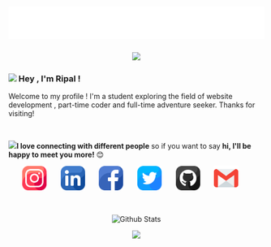 <h1 align="center">
  <img src="https://github.com/ripalnakiya/ripalnakiya/blob/main/Images/name.svg" alt="Ripal Nakiya" />
</h1>

<p align="center">
  <img src="https://readme-typing-svg.herokuapp.com?duration=4000&color=08D9D6&center=true&vCenter=true&lines=Web+developer%F0%9F%92%BB;Love+C%2B%2B+%26+Coffee%E2%98%95;Potterhead%E2%9A%A1">
  </p>

### <img src="https://media.giphy.com/media/hvRJCLFzcasrR4ia7z/giphy.gif" width="28"> Hey , I'm Ripal ! 

  Welcome to my profile ! I'm a student exploring the field of website development , part-time coder and full-time adventure seeker. Thanks for visiting!
  
  <br>
  
 <img src="https://media.giphy.com/media/LnQjpWaON8nhr21vNW/giphy.gif" width="40"><b>I love connecting with different people</b> so if you want to say <b>hi, I'll be happy to meet you more!</b> 😊
 
 
 
<!-- Social icons section -->
<p align="center">
  <a href="https://www.instagram.com/jets_5645/?hl=en"><img  width="48px" alt="Instagram" title="Instagram" src="./Images/instagram.png"></a>
  &#8287;&#8287;&#8287;&#8287;&#8287;
  <a href="https://www.linkedin.com/in/ripal-nakiya-0a96a4203/"><img width="48px" alt="LinkedIN" title="LinkedIN" src="./Images/linkedin.png"></a>
  &#8287;&#8287;&#8287;&#8287;&#8287;
    <a href="https://facebook.com/ripalnakiya"><img width="48px" alt="Facebook" title="Facebook" src="./Images/facebook.png"></a>
  &#8287;&#8287;&#8287;&#8287;&#8287;
    <a href="https://twitter.com/RipalNakiya"><img width="48px" alt="Twitter" title="Twitter" src="./Images/twitter.png"></a>
  &#8287;&#8287;&#8287;&#8287;&#8287;
    <a href="https://github.com/ripalnakiya"><img width="48px" alt="Github" title="Github" src="./Images/github.png"></a>
  &#8287;&#8287;&#8287;&#8287;&#8287;
    <a href="mailto:ripalvnakiya5645@gmail.com"><img width="48px" alt="Gmail" title="Gmail" src="./Images/gmail.png"></a>
  &#8287;&#8287;&#8287;&#8287;&#8287;
</p>

<br/>

  
 
  
  
<p align="center">
        <img src="https://raw.githubusercontent.com/bornmay/bornmay/Update/svg/Bottom.svg" alt="Github Stats" />
</p>

<p align="center">
  <img src="https://profile-counter.glitch.me/ripalnakiya/count.svg">
</p>


